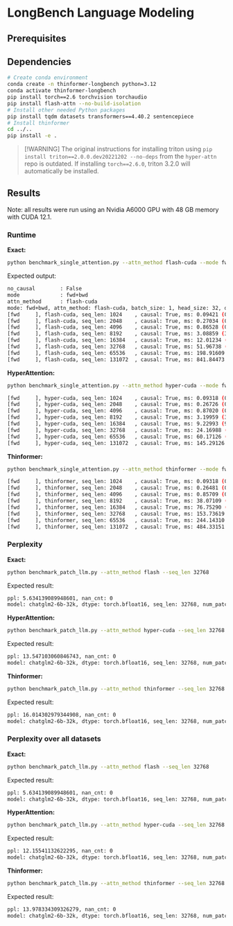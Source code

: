 # LongBench Language Modeling

## Prerequisites

## Dependencies

```bash
# Create conda environment
conda create -n thinformer-longbench python=3.12
conda activate thinformer-longbench
pip install torch==2.6 torchvision torchaudio
pip install flash-attn --no-build-isolation
# Install other needed Python packages
pip install tqdm datasets transformers==4.40.2 sentencepiece
# Install thinformer
cd ../..
pip install -e .
```

> \[!WARNING\]
> The original instructions for installing triton using `pip install triton==2.0.0.dev20221202 --no-deps` from the `hyper-attn` repo is outdated. If installing `torch==2.6.0`, triton 3.2.0 will automatically be installed.

## Results

Note: all results were run using an Nvidia A6000 GPU with 48 GB memory with CUDA 12.1.

### Runtime

**Exact:**

```bash
python benchmark_single_attention.py --attn_method flash-cuda --mode fwd
```

Expected output:
```bash
no_causal        : False
mode             : fwd+bwd
attn_method      : flash-cuda
mode: fwd+bwd, attn_method: flash-cuda, batch_size: 1, head_size: 32, dim: 64
[fwd     ], flash-cuda, seq_len: 1024    , causal: True, ms: 0.09421 (0.09728, 0.10035) |
[fwd     ], flash-cuda, seq_len: 2048    , causal: True, ms: 0.27034 (0.27546, 0.28058) |
[fwd     ], flash-cuda, seq_len: 4096    , causal: True, ms: 0.86528 (0.87552, 0.88781) |
[fwd     ], flash-cuda, seq_len: 8192    , causal: True, ms: 3.08859 (3.11194, 3.13631) |
[fwd     ], flash-cuda, seq_len: 16384   , causal: True, ms: 12.01234 (12.08730, 12.15857) |
[fwd     ], flash-cuda, seq_len: 32768   , causal: True, ms: 51.96738 (52.15846, 52.34954) |
[fwd     ], flash-cuda, seq_len: 65536   , causal: True, ms: 198.91609 (198.91609, 198.91609) |
[fwd     ], flash-cuda, seq_len: 131072  , causal: True, ms: 841.84473 (841.84473, 841.84473) |
```

**HyperAttention:**

```bash
python benchmark_single_attention.py --attn_method hyper-cuda --mode fwd
```

```bash
[fwd     ], hyper-cuda, seq_len: 1024    , causal: True, ms: 0.09318 (0.09523, 0.09933) |
[fwd     ], hyper-cuda, seq_len: 2048    , causal: True, ms: 0.26726 (0.27136, 0.27750) |
[fwd     ], hyper-cuda, seq_len: 4096    , causal: True, ms: 0.87020 (0.88474, 0.89416) |
[fwd     ], hyper-cuda, seq_len: 8192    , causal: True, ms: 3.19959 (3.21843, 3.22744) |
[fwd     ], hyper-cuda, seq_len: 16384   , causal: True, ms: 9.22993 (9.23853, 9.25348) |
[fwd     ], hyper-cuda, seq_len: 32768   , causal: True, ms: 24.16988 (24.24013, 24.28498) |
[fwd     ], hyper-cuda, seq_len: 65536   , causal: True, ms: 60.17126 (60.17126, 60.17126) |
[fwd     ], hyper-cuda, seq_len: 131072  , causal: True, ms: 145.29126 (145.29126, 145.29126) |
```

**Thinformer:**

```bash
python benchmark_single_attention.py --attn_method thinformer --mode fwd
```

```bash
[fwd     ], thinformer, seq_len: 1024    , causal: True, ms: 0.09318 (0.09626, 0.09933) |
[fwd     ], thinformer, seq_len: 2048    , causal: True, ms: 0.26481 (0.27034, 0.27689) |
[fwd     ], thinformer, seq_len: 4096    , causal: True, ms: 0.85709 (0.87347, 0.88474) |
[fwd     ], thinformer, seq_len: 8192    , causal: True, ms: 38.07109 (38.12147, 38.17185) |
[fwd     ], thinformer, seq_len: 16384   , causal: True, ms: 76.75290 (76.75290, 76.75290) |
[fwd     ], thinformer, seq_len: 32768   , causal: True, ms: 153.73619 (153.73619, 153.73619) |
[fwd     ], thinformer, seq_len: 65536   , causal: True, ms: 244.14310 (244.14310, 244.14310) |
[fwd     ], thinformer, seq_len: 131072  , causal: True, ms: 484.33151 (484.33151, 484.33151) |
```

### Perplexity

**Exact:**

```bash
python benchmark_patch_llm.py --attn_method flash --seq_len 32768
```

Expected result:

```bash
ppl: 5.634139089948601, nan_cnt: 0
model: chatglm2-6b-32k, dtype: torch.bfloat16, seq_len: 32768, num_patch_layers: -1, n_data: 144, ppl: 5.634139089948601, nan_cnt: 0
```

**HyperAttention:**

```bash
python benchmark_patch_llm.py --attn_method hyper-cuda --seq_len 32768
```

Expected result:

```bash
ppl: 13.547103060846743, nan_cnt: 0
model: chatglm2-6b-32k, dtype: torch.bfloat16, seq_len: 32768, num_patch_layers: -1, n_data: 115, ppl: 13.547103060846743, nan_cnt: 0
```

**Thinformer:**

```bash
python benchmark_patch_llm.py --attn_method thinformer --seq_len 32768
```

Expected result:

```bash
ppl: 16.014302979344908, nan_cnt: 0
model: chatglm2-6b-32k, dtype: torch.bfloat16, seq_len: 32768, num_patch_layers: -1, n_data: 115, ppl: 16.014302979344908, nan_cnt: 0
```

### Perplexity over all datasets
**Exact:**

```bash
python benchmark_patch_llm.py --attn_method flash --seq_len 32768
```

Expected result:

```bash
ppl: 5.634139089948601, nan_cnt: 0
model: chatglm2-6b-32k, dtype: torch.bfloat16, seq_len: 32768, num_patch_layers: -1, n_data: 144, ppl: 5.634139089948601, nan_cnt: 0
```

**HyperAttention:**

```bash
python benchmark_patch_llm.py --attn_method hyper-cuda --seq_len 32768
```

Expected result:

```bash
ppl: 12.15541132622295, nan_cnt: 0
model: chatglm2-6b-32k, dtype: torch.bfloat16, seq_len: 32768, num_patch_layers: -1, n_data: 144, ppl: 12.15541132622295, nan_cnt: 0
```

**Thinformer:**

```bash
python benchmark_patch_llm.py --attn_method thinformer --seq_len 32768
```

Expected result:

```bash
ppl: 13.978334309326279, nan_cnt: 0
model: chatglm2-6b-32k, dtype: torch.bfloat16, seq_len: 32768, num_patch_layers: -1, n_data: 144, ppl: 13.978334309326279,nan_cnt: 0
```
